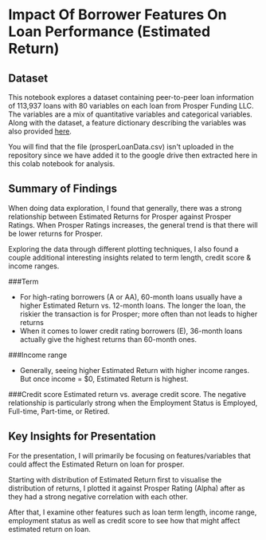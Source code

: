 # Impact Of Borrower Features On Loan Performance (Estimated Return)

## Dataset
This notebook explores a dataset containing peer-to-peer loan information of 113,937 loans with 80 variables on each loan from Prosper Funding LLC. The variables are a mix of quantitative variables and categorical variables. Along with the dataset, a feature dictionary describing the variables was also provided [here](https://docs.google.com/spreadsheets/d/1gDyi_L4UvIrLTEC6Wri5nbaMmkGmLQBk-Yx3z0XDEtI/edit#gid=0).

You will find that the file (prosperLoanData.csv) isn't uploaded in the repository since we have added it to the google drive then extracted here in this colab notebook for analysis.


## Summary of Findings

When doing data exploration, I found that generally, there was a strong relationship between Estimated Returns for Prosper against Prosper Ratings. When Prosper Ratings increases, the general trend is that there will be lower returns for Prosper.

Exploring the data through different plotting techniques, I also found a couple additional interesting insights related to term length, credit score & income ranges.

###Term
*   For high-rating borrowers (A or AA), 60-month loans usually have a higher Estimated Return vs. 12-month loans. The longer the loan, the riskier the transaction is for Prosper; more often than not leads to higher returns
*   When it comes to lower credit rating borrowers (E), 36-month loans actually give the highest returns than 60-month ones. 

###Income range
*   Generally, seeing higher Estimated Return with higher income ranges. But once income = $0, Estimated Return is highest.

###Credit score
Estimated return vs. average credit score. The negative relationship is particularly strong when the Employment Status is Employed, Full-time, Part-time, or Retired.


## Key Insights for Presentation
For the presentation, I will primarily be focusing on features/variables that could affect the Estimated Return on loan for prosper.

Starting with distribution of Estimated Return first to visualise the distribution of returns, I plotted it against Prosper Rating (Alpha) after as they had a strong negative correlation with each other.

After that, I examine other features such as loan term length, income range, employment status as well as credit score to see how that might affect estimated return on loan.